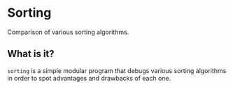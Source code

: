 Sorting
=======
Comparison of various sorting algorithms.

What is it?
-----------

`sorting` is a simple modular program that debugs various sorting algorithms in order to spot advantages and drawbacks of each one.
